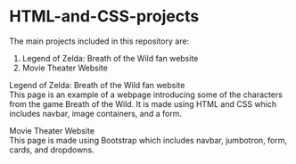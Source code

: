 # HTML-and-CSS-projects

The main projects included in this repository are:
1. Legend of Zelda: Breath of the Wild fan website
2. Movie Theater Website


Legend of Zelda: Breath of the Wild fan website
<br>
This page is an example of a webpage introducing some of the characters from the game Breath of the Wild. It is made using HTML and CSS which includes navbar, image containers, and a form. 

Movie Theater Website
<br>
This page is made using Bootstrap which includes navbar, jumbotron, form, cards, and dropdowns.
